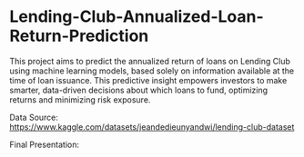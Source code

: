 # Lending-Club-Annualized-Loan-Return-Prediction
This project aims to predict the annualized return of loans on Lending Club using machine learning models, based solely on information available at the time of loan issuance. This predictive insight empowers investors to make smarter, data-driven decisions about which loans to fund, optimizing returns and minimizing risk exposure.

Data Source: https://www.kaggle.com/datasets/jeandedieunyandwi/lending-club-dataset

Final Presentation:
